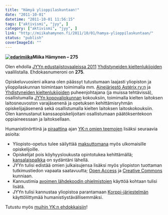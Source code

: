 ```yaml
---
title: "Hämyä ylioppilaskuntaan!"
date: "2011-10-01"
datetime: "2011-10-01 11:56:15"
tags: ["aktivismi", "jyy", ]
category: ["aktivismi", "jyy", ]
link: "http://miikahamynen.fi/2011/10/01/hamya-ylioppilaskuntaan/"
status: "publish"
coverImageId: ""
---
```


**[![](http://miikahamynen.fi/wp-content/uploads/2012/02/edarimiika.jpg "edarimiika")](http://miikahamynen.fi/2011/10/01/hamya-ylioppilaskuntaan/edarimiika/)Miika Hämynen – 275**

Olen ehdolla [JYYn edustajistovaaleissa 2011](http://www.jyy.fi/fi/mika_jyy/edustajisto/edustajistovaalit_2011/?id=117) [Yhdistyneiden kieltenlukijoiden](http://groups.jyu.fi/yk/edustajisto) vaalilistalla. Ehdokasnumeroni on **275**.

Opiskeluvuosieni aikana olen päässyt tutustumaan laajasti yliopiston ja ylioppilaskunnan toimintaan toimimalla mm. [Ainejärjestö Astérix ry:n](http://groups.jyu.fi/asterix) ja [Yhdistyneiden kieltenlukijoiden](http://groups.jyu.fi/yk) puheenjohtajana (ja muissa tehtävissä), osallistumalla [JYYn kopovaliokunnan](http://www.jyy.fi/fi/mika_jyy/valiokunnat/opinto-_ja_tiedevaliokunta/?id=65) kokouksiin, toimimalla kielten laitoksen laitosneuvoston varajäsenenä ja opetuksen kehittämisryhmän opiskelijajäsenenä sekä osallistumalla kielten laitoksen laitoskokouksiin. Olen kannustanut kanssaopiskelijoitani osallistumaan päätöksentekoon oppiaineessaan ja laitoksellaan.

Humanistinörttinä ja [piraattina](http://piraattipuolue.fi) ajan [YK:n omien teemojen](http://groups.jyu.fi/yk/edustajisto/teemat) lisäksi seuraavia asioita:

- Yliopisto-opetus tulee säilyttää [maksuttomana](http://www.maksutonkoulutus.fi/) myös ulkomaisille opiskelijoille.
- Opiskelijat pois köyhyysloukusta opintotukea kehittämällä; [kansalaispalkka](http://fi.wikipedia.org/wiki/Perustulo) on sydäntäni lähellä.
- JYYn tulisi edistää omien julkaisujensa lisäksi myös yliopiston tuottaman tutkimustiedon vapaata saatavuutta; [Open Access](http://openaccess.jyu.fi/) ja [Creative Commons](http://creativecommons.fi/) kunniaan.
- Kannustimia [avoimen lähdekoodin ohjelmistojen](http://fi.wikipedia.org/wiki/Avoin_lähdekoodi) käyttöä kohtaan tulisi lisätä.
- JYYn tulisi kannustaa yliopistoa parantamaan [Korppi-järjestelmän](http://korppi.jyu.fi) käyttöliittymää humanistiystävällisemmäksi.

Tutustu myös [muihin YK:n ehdokkaisiin](http://groups.jyu.fi/yk/edustajisto/ehdokkaat)!
